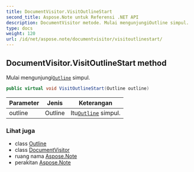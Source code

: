 ```yaml
---
title: DocumentVisitor.VisitOutlineStart
second_title: Aspose.Note untuk Referensi .NET API
description: DocumentVisitor metode. Mulai mengunjungiOutline simpul.
type: docs
weight: 120
url: /id/net/aspose.note/documentvisitor/visitoutlinestart/
---
```

## DocumentVisitor.VisitOutlineStart method

Mulai mengunjungi[`Outline`](../../outline/) simpul.

```csharp
public virtual void VisitOutlineStart(Outline outline)
```

| Parameter | Jenis | Keterangan |
| --- | --- | --- |
| outline | Outline | Itu[`Outline`](../../outline/) simpul. |

### Lihat juga

* class [Outline](../../outline/)
* class [DocumentVisitor](../)
* ruang nama [Aspose.Note](../../documentvisitor/)
* perakitan [Aspose.Note](../../../)


